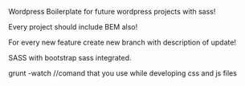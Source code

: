 Wordpress Boilerplate for future wordpress projects with sass!

Every project should include BEM also!

For every new feature create new branch with description of update!

SASS with bootstrap sass integrated.

grunt -watch //comand that you use while developing css and js files

